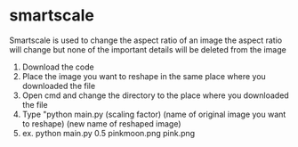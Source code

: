 # smartscale
Smartscale is used to change the aspect ratio of an image
the aspect ratio will change but none of the important details will be deleted from the image

1. Download the code 
2. Place the image you want to reshape in the same place where you downloaded the file
3. Open cmd and change the directory to the place where you downloaded the file
4. Type "python main.py (scaling factor) (name of original image you want to reshape) (new name of reshaped image)
5. ex. python main.py 0.5 pinkmoon.png pink.png

